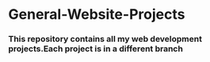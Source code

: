 # General-Website-Projects

### This repository contains all my web development projects.Each project is in a different branch
